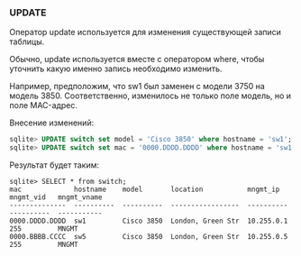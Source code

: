 ### UPDATE

Оператор update используется для изменения существующей записи таблицы.

Обычно, update используется вместе с оператором where, чтобы уточнить какую именно запись необходимо изменить.

Например, предположим, что sw1 был заменен с модели 3750 на модель 3850.
Соответственно, изменилось не только поле модель, но и поле MAC-адрес.

Внесение изменений:
```sql
sqlite> UPDATE switch set model = 'Cisco 3850' where hostname = 'sw1';
sqlite> UPDATE switch set mac = '0000.DDDD.DDDD' where hostname = 'sw1';
```

Результат будет таким:
```
sqlite> SELECT * from switch;
mac             hostname    model       location           mngmt_ip    mngmt_vid   mngmt_vname
--------------  ----------  ----------  -----------------  ----------  ----------  -----------
0000.DDDD.DDDD  sw1         Cisco 3850  London, Green Str  10.255.0.1  255         MNGMT      
0000.BBBB.CCCC  sw5         Cisco 3850  London, Green Str  10.255.0.5  255         MNGMT      
```

